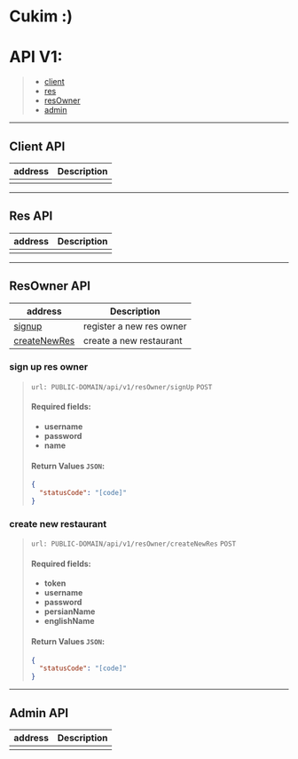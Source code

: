 # Cukim :)
 
# API V1:
>   - [client](#client-api)
>   - [res](#res-api)
>   - [resOwner](#resowner-api)
>   - [admin](#admin-api)




<hr>

## Client API 
| address | Description  |
| --- |---   |
|      |      |









<hr>

## Res API
| address | Description  |
| --- |---   |
|      |      |










<hr>

 ## ResOwner API
| address | Description  |
| --- |---   |
| [signup](#sign-up-res-owner) | register a new res owner |
| [createNewRes](#create-new-restaurant) | create a new restaurant |


### sign up res owner

> ```url: PUBLIC-DOMAIN/api/v1/resOwner/signUp``` ```POST```
> #### Required fields:
>   - **username**
>   - **password**
>   - **name**
>
>   #### Return Values ``JSON``:
>   ```json
>   {
>     "statusCode": "[code]"
>   }
>   ```



### create new restaurant

> ```url: PUBLIC-DOMAIN/api/v1/resOwner/createNewRes``` ```POST```
> #### Required fields:
>   - **token**
>   - **username**
>   - **password**
>   - **persianName**
>   - **englishName**
>
>   #### Return Values ``JSON``:
>   ```json
>   {
>     "statusCode": "[code]"
>   }
>   ```






<hr>

## Admin API
| address | Description  |
| --- |---   |
|      |      |
